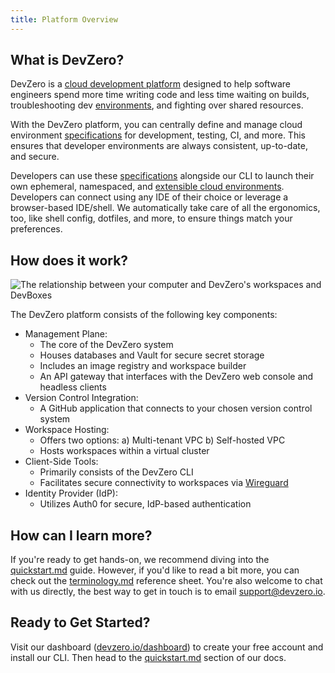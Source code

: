 ```yaml
---
title: Platform Overview
---
```

## What is DevZero?

DevZero is a [cloud development platform](https://www.devzero.io/cloud-development-environment) designed to help software engineers spend more time writing code and less time waiting on builds, troubleshooting dev [environments](references/terminology.md#environments), and fighting over shared resources.

With the DevZero platform, you can centrally define and manage cloud environment [specifications](references/terminology.md#recipe) for development, testing, CI, and more. This ensures that developer environments are always consistent, up-to-date, and secure.

Developers can use these [specifications](recipes/syntax.md) alongside our CLI to launch their own ephemeral, namespaced, and [extensible cloud environments](references/terminology.md#workspace). Developers can connect using any IDE of their choice or leverage a browser-based IDE/shell. We automatically take care of all the ergonomics, too, like shell config, dotfiles, and more, to ensure things match your preferences.

## How does it work?

![The relationship between your computer and DevZero's workspaces and DevBoxes](.gitbook/assets/computer-to-workspace-devbox.jpg)

The DevZero platform consists of the following key components:

* Management Plane:
  * The core of the DevZero system
  * Houses databases and Vault for secure secret storage
  * Includes an image registry and workspace builder
  * An API gateway that interfaces with the DevZero web console and headless clients
* Version Control Integration:
  * A GitHub application that connects to your chosen version control system
* Workspace Hosting:
  * Offers two options: a) Multi-tenant VPC b) Self-hosted VPC
  * Hosts workspaces within a virtual cluster
* Client-Side Tools:
  * Primarily consists of the DevZero CLI
  <!-- markdown-link-check-disable-next-line -->
  * Facilitates secure connectivity to workspaces via [Wireguard](https://www.wireguard.com)
* Identity Provider (IdP):
  * Utilizes Auth0 for secure, IdP-based authentication

## How can I learn more?

If you're ready to get hands-on, we recommend diving into the [quickstart.md](getting-started/quickstart.md "mention") guide. However, if you'd like to read a bit more, you can check out the [terminology.md](references/terminology.md "mention") reference sheet. You're also welcome to chat with us directly, the best way to get in touch is to email [support@devzero.io](mailto:support@devzero.io).

## Ready to Get Started?

Visit our dashboard ([devzero.io/dashboard](https://devzero.io/dashboard)) to create your free account and install our CLI. Then head to the [quickstart.md](getting-started/quickstart.md "mention") section of our docs.
